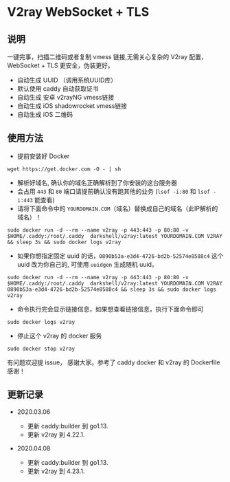 # V2ray WebSocket + TLS

## 说明
一键完事，扫描二维码或者复制 vmess 链接,无需关心复杂的 V2ray 配置，WebSocket + TLS 更安全，伪装更好。

* 自动生成 UUID （调用系统UUID库）
* 默认使用 caddy 自动获取证书
* 自动生成 安卓 v2rayNG vmess链接
* 自动生成 iOS shadowrocket vmess链接
* 自动生成 iOS 二维码

## 使用方法

 * 提前安装好 Docker 
 ```
wget https://get.docker.com -O - | sh
 ```
 * 解析好域名, 确认你的域名正确解析到了你安装的这台服务器
 * 会占用 `443` 和 `80` 端口请提前确认没有跑其他的业务 (`lsof -i:80` 和 `lsof -i:443` 能查看)
 * 请将下面命令中的 `YOURDOMAIN.COM`（域名）替换成自己的域名（此IP解析的域名）！

```
sudo docker run -d --rm --name v2ray -p 443:443 -p 80:80 -v $HOME/.caddy:/root/.caddy  darkshell/v2ray:latest YOURDOMAIN.COM V2RAY && sleep 3s && sudo docker logs v2ray
```

* 如果你想指定固定 uuid 的话，`0890b53a-e3d4-4726-bd2b-52574e8588c4` 这个 uuid 改为你自己的, 可使用 `uuidgen` 生成随机 uuid。
```
sudo docker run -d --rm --name v2ray -p 443:443 -p 80:80 -v $HOME/.caddy:/root/.caddy  darkshell/v2ray:latest YOURDOMAIN.COM V2RAY 0890b53a-e3d4-4726-bd2b-52574e8588c4 && sleep 3s && sudo docker logs v2ray
```

* 命令执行完会显示链接信息，如果想查看链接信息，执行下面命令即可
```
sudo docker logs v2ray
```

* 停止这个 v2ray 的 docker 服务
```
sudo docker stop v2ray
```

有问题欢迎提 issue， 感谢大家。参考了 caddy docker 和 v2ray 的 Dockerfile 感谢！

## 更新记录
- 2020.03.06
  * 更新 caddy:builder 到 go1.13.
  * 更新 v2ray 到 4.22.1.

- 2020.04.08
  * 更新 caddy:builder 到 go1.13.
  * 更新 v2ray 到 4.23.1.
